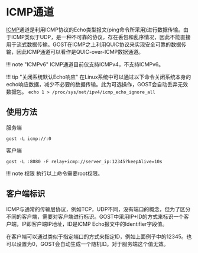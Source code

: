 # ICMP通道

[ICMP](https://en.wikipedia.org/wiki/Internet_Control_Message_Protocol)通道是利用ICMP协议的Echo类型报文(ping命令所采用)进行数据传输。由于ICMP类似于UDP，是一种不可靠的协议，存在丢包和乱序情况，因此不能直接用于流式数据传输。GOST在ICMP之上利用QUIC协议来实现安全可靠的数据传输，因此ICMP通道可以看作是QUIC-over-ICMP数据通道。

!!! note "ICMPv6"
    ICMP通道目前仅支持ICMPv4，不支持ICMPv6。

!!! tip "关闭系统默认Echo响应"
    在Linux系统中可以通过以下命令关闭系统本身的echo响应数据，减少不必要的数据传输。此为可选操作，GOST会自动丢弃无效数据包。
	```
	echo 1 > /proc/sys/net/ipv4/icmp_echo_ignore_all
	```

## 使用方法

服务端

```
gost -L icmp://:0
```

客户端

```
gost -L :8080 -F relay+icmp://server_ip:12345?keepAlive=10s
```

!!! note 权限
    执行以上命令需要root权限。

## 客户端标识

ICMP与通常的传输层协议，例如TCP，UDP不同，没有端口的概念，但为了区分不同的客户端，需要对客户端进行标识。GOST中采用IP+ID的方式来标识一个客户端，IP即客户端IP地址，ID是ICMP Echo报文中的Identifier字段值。

在客户端可以通过类似于指定端口的方式来指定ID，例如上面例子中的12345。也可以设置为0，GOST会自动生成一个随机ID。对于服务端这个值无效。